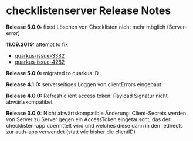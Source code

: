 # checklistenserver Release Notes


__Release 5.0.0:__ fixed Löschen von Checklisten nicht mehr möglich (Server-error)


__11.09.2019:__ attempt to fix

* [quarkus-issue-3382](https://github.com/quarkusio/quarkus/issues/3382)
* [quarkus-issue-4282](https://github.com/quarkusio/quarkus/pull/4282)

__Release 5.0.0:__ migrated to quarkus :D

__Release 4.1.0:__ serverseitiges Loggen von clientErrors eingebaut

__Release 4.0.0:__ Refresh client access token: Payload Signatur nicht abwärtskompatibel.

__Release 3.0.0:__ Nicht abwärtskompatible Änderung: Client-Secrets werden von Server zu Server gegen ein AccessToken eingetauscht, das der checklisten-app übermttelt wird und welches diese dann in den redirects zur auth-app verwendet (statt wie bisher die clientID)
